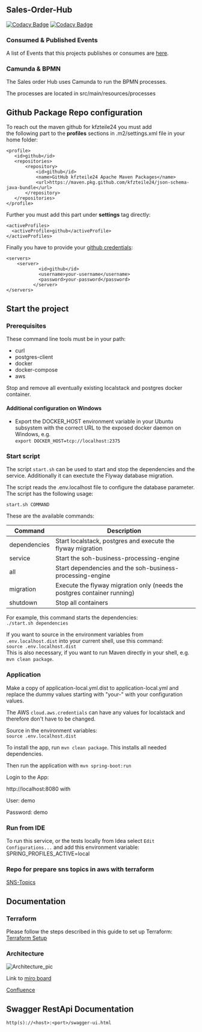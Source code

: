 ## Sales-Order-Hub

[![Codacy Badge](https://app.codacy.com/project/badge/Grade/27d09ee13f4240c196b26c0525954c45)](https://www.codacy.com?utm_source=github.com&amp;utm_medium=referral&amp;utm_content=kfzteile24/soh-business-processing-engine&amp;utm_campaign=Badge_Grade)
[![Codacy Badge](https://app.codacy.com/project/badge/Coverage/27d09ee13f4240c196b26c0525954c45)](https://www.codacy.com?utm_source=github.com&utm_medium=referral&utm_content=kfzteile24/soh-business-processing-engine&utm_campaign=Badge_Coverage)
### Consumed & Published Events 

A list of Events that this projects publishes or consumes are [here](https://kfzteile24.atlassian.net/wiki/x/NgB9Y).

### Camunda & BPMN

The Sales order Hub uses Camunda to run the BPMN processes.

The processes are located in src/main/resources/processes

## Github Package Repo configuration
To reach out the maven github for kfzteile24 you must add  
the following part to the **profiles** sections in .m2/settings.xml file in your home folder:
```
<profile>
   <id>github</id>
   <repositories>
       <repository>
           <id>github</id>
           <name>GitHub kfzteile24 Apache Maven Packages</name>
           <url>https://maven.pkg.github.com/kfzteile24/json-schema-java-bundle</url>
       </repository>
   </repositories>
</profile>
```

Further you must add this part under **settings** tag directly:
```
<activeProfiles>
  <activeProfile>github</activeProfile>
</activeProfiles>
```

Finally you have to provide your [github credentials](https://github.com/settings/tokens):  
```
<servers>
	<server>
            <id>github</id>
            <username>your-username</username>
            <password>your-password</password>
          </server>
</servers>
```

## Start the project
### Prerequisites
These command line tools must be in your path:
*   curl
*   postgres-client
*   docker
*   docker-compose  
*   aws

Stop and remove all eventually existing localstack and postgres docker container.

#### Additional configuration on Windows
*   Export the DOCKER_HOST environment variable in your Ubuntu subsystem with the correct
URL to the exposed docker daemon on Windows, e.g.  
```export DOCKER_HOST=tcp://localhost:2375```
  
### Start script
The script ```start.sh``` can be used to start and stop the dependencies and the service.
Additionally it can exectute the Flyway database migration.

The script reads the .env.localhost file to configure the database parameter.  
The script has the following usage:

```start.sh COMMAND```

These are the available commands:

|Command |Description|
|--------|-----------|
|dependencies|Start localstack, postgres and execute the flyway migration|
|service|Start the soh-business-processing-engine|
|all|Start dependencies and the soh-business-processing-engine|
|migration|Execute the flyway migration only (needs the postgres container running)|
|shutdown|Stop all containers|

For example, this command starts the dependencies:  
```./start.sh dependencies```

If you want to source in the environment variables from ```.env.localhost.dist``` into your current shell,
use this command:  
```source .env.localhost.dist```   
This is also necessary, if you want to run Maven directly in your shell, e.g. ```mvn clean package```.

### Application

Make a copy of application-local.yml.dist to application-local.yml and replace the dummy values starting with "your-"
with your configuration values.

The AWS ```cloud.aws.credentials``` can have any values for localstack and therefore don't have to be changed.

Source in the environment variables:   
```source .env.localhost.dist```

To install the app, run ```mvn clean package```. This installs all needed dependencies.

Then run the application with ```mvn spring-boot:run``` 

Login to the App:

http://localhost:8080 with
 
User: demo

Password: demo

### Run from IDE
To run this service, or the tests locally from Idea select ```Edit Configurations...``` and add
this environment variable:
SPRING_PROFILES_ACTIVE=local

### Repo for prepare sns topics in aws with terraform

[SNS-Topics](https://github.com/kfzteile24/soh-sns-topics)

## Documentation

### Terraform
Please follow the steps described in this guide to set up Terraform: [Terraform Setup](https://kfzteile24.atlassian.net/wiki/spaces/IT/pages/2595782861/Terraform+Setup)

### Architecture

![Architecture_pic](doc/img/Architecture_pic_soh_business_process_engine.png)

Link to [miro board](https://miro.com/app/board/o9J_lRPP23M=/) 

[Confluence](https://kfzteile24.atlassian.net/wiki/spaces/IT/pages/574554350/Sales+Order+Hub)

## Swagger RestApi Documentation
```
http(s)://<host>:<port>/swagger-ui.html
```